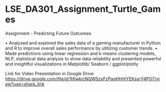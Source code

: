 # LSE_DA301_Assignment_Turtle_Games
Assignment - Predicting Future Outcomes

• Analysed and explored the sales data of a gaming manufacturer in Python and R to improve overall sales performance by utilizing customer trends.
• Made predictions using linear regression and k-means clustering models, NLP, statistical data analysis to show data reliability and presented powerful and insightful visualizations in Matplotlib/ Seaborn / ggplot/plotly

Link for Video Presentation in Google Drive
https://drive.google.com/file/d/1t6wkicNQW5zxFzPaqHhHiYEKssrY4PG7/view?usp=share_link
